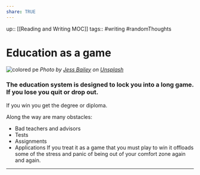 ```yaml
---
share: TRUE
---
```

up:: [[Reading and Writing MOC]]
tags:: #writing #randomThoughts

# Education as a game

![colored pe](https://images.unsplash.com/photo-1513542789411-b6a5d4f31634?crop=entropy&cs=tinysrgb&fit=max&fm=jpg&ixid=MnwzNjAwOTd8MHwxfHNlYXJjaHwxfHxlZHVjYXRpb24lMjBnYW1lfGVufDB8MHx8fDE2NjgyNjE1OTA&ixlib=rb-4.0.3&q=80&w=1080)
*Photo by [Jess Bailey](https://unsplash.com/@jessbaileydesigns?utm_source=Obsidian%20Image%20Inserter%20Plugin&utm_medium=referral) on [Unsplash](https://unsplash.com/?utm_source=Obsidian%20Image%20Inserter%20Plugin&utm_medium=referral)*

### The education system is designed to lock you into a long game.  If you lose you quit or drop out.     
  
If you win you get the degree or diploma.    

Along the way are many obstacles:  
- Bad teachers and advisors   
- Tests  
- Assignments   
- Applications
If you treat it as a game that you must play to win it offloads some of the stress and panic of being out of your comfort zone again and again.  

---

